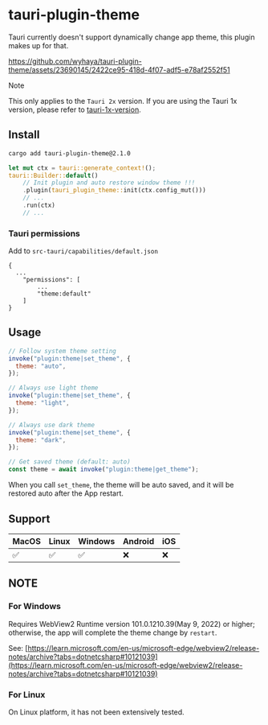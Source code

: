 # tauri-plugin-theme

Tauri currently doesn't support dynamically change app theme, this plugin makes up for that.

https://github.com/wyhaya/tauri-plugin-theme/assets/23690145/2422ce95-418d-4f07-adf5-e78af2552f51

> [!NOTE]  
> This only applies to the `Tauri 2x` version. If you are using the Tauri 1x version, please refer to [tauri-1x-version](https://github.com/wyhaya/tauri-plugin-theme/tree/tauri-1x-version).

## Install

```bash
cargo add tauri-plugin-theme@2.1.0
```

```rust
let mut ctx = tauri::generate_context!();
tauri::Builder::default()
    // Init plugin and auto restore window theme !!!
    .plugin(tauri_plugin_theme::init(ctx.config_mut()))
    // ...
    .run(ctx)
    // ...
```

### Tauri permissions

Add to `src-tauri/capabilities/default.json`

```json5
{
  ...
    "permissions": [
        ...
        "theme:default"
    ]
}
```

## Usage

```javascript
// Follow system theme setting
invoke("plugin:theme|set_theme", {
  theme: "auto",
});

// Always use light theme
invoke("plugin:theme|set_theme", {
  theme: "light",
});

// Always use dark theme
invoke("plugin:theme|set_theme", {
  theme: "dark",
});

// Get saved theme (default: auto)
const theme = await invoke("plugin:theme|get_theme");
```

When you call `set_theme`, the theme will be auto saved, and it will be restored auto after the App restart.

## Support

| MacOS | Linux | Windows | Android | iOS |
| ----- | ----- | ------- | ------- | --- |
| ✅    | ✅    | ✅      | ❌      | ❌  |

## NOTE

### For Windows

Requires WebView2 Runtime version 101.0.1210.39(May 9, 2022) or higher; otherwise, the app will complete the theme change by `restart`.

See: [https://learn.microsoft.com/en-us/microsoft-edge/webview2/release-notes/archive?tabs=dotnetcsharp#10121039](https://learn.microsoft.com/en-us/microsoft-edge/webview2/release-notes/archive?tabs=dotnetcsharp#10121039)

### For Linux

On Linux platform, it has not been extensively tested.
